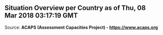 ## Situation Overview per Country as of Thu, 08 Mar 2018 03:17:19 GMT

Source: **ACAPS (Assessment Capacities Project) - https://www.acaps.org**